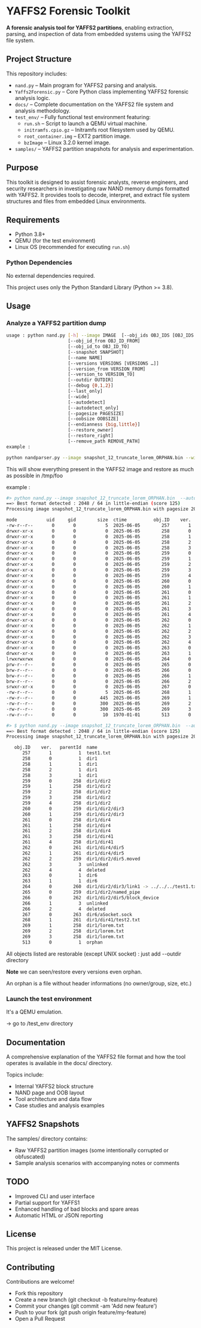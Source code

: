 # YAFFS2 Forensic Toolkit

**A forensic analysis tool for YAFFS2 partitions**, enabling extraction, parsing, and inspection of data from embedded systems using the YAFFS2 file system.

## Project Structure

This repository includes:

- `nand.py` – Main program for YAFFS2 parsing and analysis.
- `Yaffs2Forensic.py` – Core Python class implementing YAFFS2 forensic analysis logic.
- `docs/` – Complete documentation on the YAFFS2 file system and analysis methodology.
- `test_env/` – Fully functional test environment featuring:
  - `run.sh` – Script to launch a QEMU virtual machine.
  - `initramfs.cpio.gz` – Initramfs root filesystem used by QEMU.
  - `root_container.img` – EXT2 partition image.
  - `bzImage` – Linux 3.2.0 kernel image.
- `samples/` – YAFFS2 partition snapshots for analysis and experimentation.

## Purpose

This toolkit is designed to assist forensic analysts, reverse engineers, and security researchers in investigating raw NAND memory dumps formatted with YAFFS2. It provides tools to decode, interpret, and extract file system structures and files from embedded Linux environments.

## Requirements

- Python 3.8+
- QEMU (for the test environment)
- Linux OS (recommended for executing `run.sh`)

### Python Dependencies

No external dependencies required.

This project uses only the Python Standard Library (Python >= 3.8).

## Usage

### Analyze a YAFFS2 partition dump

```bash
usage : python nand.py [-h] --image IMAGE  [--obj_ids OBJ_IDS [OBJ_IDS …]]
					   [--obj_id_from OBJ_ID_FROM]
					   [--obj_id_to OBJ_ID_TO]
					   [--snapshot SNAPSHOT]
					   [--name NAME]
					   [--versions VERSIONS [VERSIONS …]]
					   [--version_from VERSION_FROM]
					   [--version_to VERSION_TO]
					   [--outdir OUTDIR]
					   [--debug {0,1,2}]
					   [--last_only]
					   [--wide]
					   [--autodetect]
					   [--autodetect_only]
					   [--pagesize PAGESIZE]
					   [--oobsize OOBSIZE]
					   [--endianness {big,little}]
					   [--restore_owner]
					   [--restore_right]
					   [--remove_path REMOVE_PATH]
example :

python nandparser.py --image snapshot_12_truncate_lorem_ORPHAN.bin --wide --outdir /tmp/foo 
```

This will show everything present in the YAFFS2 image and restore as much as possible in /tmp/foo

example :

```bash
#> python nand.py --image snapshot_12_truncate_lorem_ORPHAN.bin  --autodetect
==> Best format detected : 2048 / 64 in little-endian (score 125)
Processing image snapshot_12_truncate_lorem_ORPHAN.bin with pagesize 2048 and oobsize 64 in little-endian ...

mode           uid     gid        size  ctime          obj.ID    ver.  name                                              
-rw-r--r--       0       0           5  2025-06-05        257       1  test1.txt                                         
drwxr-xr-x       0       0           0  2025-06-05        258       0  dir1                                              
drwxr-xr-x       0       0           0  2025-06-05        258       1  dir1                                              
drwxr-xr-x       0       0           0  2025-06-05        258       2  dir1                                              
drwxr-xr-x       0       0           0  2025-06-05        258       3  dir1                                              
drwxr-xr-x       0       0           0  2025-06-05        259       0  dir1/dir2                                         
drwxr-xr-x       0       0           0  2025-06-05        259       1  dir1/dir2                                         
drwxr-xr-x       0       0           0  2025-06-05        259       2  dir1/dir2                                         
drwxr-xr-x       0       0           0  2025-06-05        259       3  dir1/dir2                                         
drwxr-xr-x       0       0           0  2025-06-05        259       4  dir1/dir2                                         
drwxr-xr-x       0       0           0  2025-06-05        260       0  dir1/dir2/dir3                                    
drwxr-xr-x       0       0           0  2025-06-05        260       1  dir1/dir2/dir3                                    
drwxr-xr-x       0       0           0  2025-06-05        261       0  dir1/dir4                                         
drwxr-xr-x       0       0           0  2025-06-05        261       1  dir1/dir4                                         
drwxr-xr-x       0       0           0  2025-06-05        261       2  dir1/dir4                                         
drwxr-xr-x       0       0           0  2025-06-05        261       3  dir1/dir41                                        
drwxr-xr-x       0       0           0  2025-06-05        261       4  dir1/dir41                                        
drwxr-xr-x       0       0           0  2025-06-05        262       0  dir1/dir4/dir5                                    
drwxr-xr-x       0       0           0  2025-06-05        262       1  dir1/dir4/dir5                                    
drwxr-xr-x       0       0           0  2025-06-05        262       2  dir1/dir2/dir5.moved                              
drwxr-xr-x       0       0           0  2025-06-05        262       3  unlinked                                          
drwxr-xr-x       0       0           0  2025-06-05        262       4  deleted                                           
drwxr-xr-x       0       0           0  2025-06-05        263       0  dir6                                              
drwxr-xr-x       0       0           0  2025-06-05        263       1  dir6                                              
lrwxrwxrwx       0       0           0  2025-06-05        264       0  dir1/dir2/dir3/link1 -> ../../../test1.txt        
prw-r--r--       0       0           0  2025-06-05        265       0  dir1/dir2/named_pipe                              
brw-r--r--       0       0           0  2025-06-05        266       0  dir1/dir2/dir5/block_device                       
brw-r--r--       0       0           0  2025-06-05        266       1  unlinked                                          
brw-r--r--       0       0           0  2025-06-05        266       2  deleted                                           
srwxr-xr-x       0       0           0  2025-06-05        267       0  dir6/aSocket.sock                                 
-rw-r--r--       0       0           5  2025-06-05        268       1  dir1/dir41/test2.txt                              
-rw-r--r--       0       0         445  2025-06-05        269       1  dir1/lorem.txt                                    
-rw-r--r--       0       0         300  2025-06-05        269       2  dir1/lorem.txt                                    
-rw-r--r--       0       0         300  2025-06-05        269       3  dir1/lorem.txt                                    
-rw-r--r--       0       0          10  1970-01-01        513       0  orphan

#> $ python nand.py --image snapshot_12_truncate_lorem_ORPHAN.bin  --autodetect --wide
==> Best format detected : 2048 / 64 in little-endian (score 125)
Processing image snapshot_12_truncate_lorem_ORPHAN.bin with pagesize 2048 and oobsize 64 in little-endian ...

   obj.ID    ver.   parentId  name                                                      mode        size     uid     gid                ctime                atime                mtime    sequence      offset  sha1sum 
      257       1          1  test1.txt                                           -rw-r--r--           5       0       0  2025-06-05 15:25:40  2025-06-05 15:25:40  2025-06-05 15:25:40        4097        2112  b444ac06613fc8d63795be9ad0beaf55011936ac
      258       0          1  dir1                                                drwxr-xr-x           0       0       0  2025-06-05 15:25:45  2025-06-05 15:25:45  2025-06-05 15:25:45        4097        6336  da39a3ee5e6b4b0d3255bfef95601890afd80709
      258       1          1  dir1                                                drwxr-xr-x           0       0       0  2025-06-05 15:25:45  2025-06-05 15:25:45  2025-06-05 15:25:45        4097       23232  da39a3ee5e6b4b0d3255bfef95601890afd80709
      258       2          1  dir1                                                drwxr-xr-x           0       0       0  2025-06-05 15:26:26  2025-06-05 15:25:45  2025-06-05 15:26:26        4097       63360  da39a3ee5e6b4b0d3255bfef95601890afd80709
      258       3          1  dir1                                                drwxr-xr-x           0       0       0  2025-06-05 15:26:38  2025-06-05 15:25:45  2025-06-05 15:26:38        4097       80256  da39a3ee5e6b4b0d3255bfef95601890afd80709
      259       0        258  dir1/dir2                                           drwxr-xr-x           0       0       0  2025-06-05 15:25:45  2025-06-05 15:25:45  2025-06-05 15:25:45        4097        8448  da39a3ee5e6b4b0d3255bfef95601890afd80709
      259       1        258  dir1/dir2                                           drwxr-xr-x           0       0       0  2025-06-05 15:25:45  2025-06-05 15:25:45  2025-06-05 15:25:45        4097       21120  da39a3ee5e6b4b0d3255bfef95601890afd80709
      259       2        258  dir1/dir2                                           drwxr-xr-x           0       0       0  2025-06-05 15:25:57  2025-06-05 15:25:45  2025-06-05 15:25:57        4097       33792  da39a3ee5e6b4b0d3255bfef95601890afd80709
      259       3        258  dir1/dir2                                           drwxr-xr-x           0       0       0  2025-06-05 15:26:14  2025-06-05 15:25:45  2025-06-05 15:26:14        4097       48576  da39a3ee5e6b4b0d3255bfef95601890afd80709
      259       4        258  dir1/dir2                                           drwxr-xr-x           0       0       0  2025-06-05 15:26:20  2025-06-05 15:25:45  2025-06-05 15:26:20        4097       59136  da39a3ee5e6b4b0d3255bfef95601890afd80709
      260       0        259  dir1/dir2/dir3                                      drwxr-xr-x           0       0       0  2025-06-05 15:25:45  2025-06-05 15:25:45  2025-06-05 15:25:45        4097       10560  da39a3ee5e6b4b0d3255bfef95601890afd80709
      260       1        259  dir1/dir2/dir3                                      drwxr-xr-x           0       0       0  2025-06-05 15:25:51  2025-06-05 15:25:45  2025-06-05 15:25:51        4097       29568  da39a3ee5e6b4b0d3255bfef95601890afd80709
      261       0        258  dir1/dir4                                           drwxr-xr-x           0       0       0  2025-06-05 15:25:45  2025-06-05 15:25:45  2025-06-05 15:25:45        4097       12672  da39a3ee5e6b4b0d3255bfef95601890afd80709
      261       1        258  dir1/dir4                                           drwxr-xr-x           0       0       0  2025-06-05 15:25:45  2025-06-05 15:25:45  2025-06-05 15:25:45        4097       19008  da39a3ee5e6b4b0d3255bfef95601890afd80709
      261       2        258  dir1/dir4                                           drwxr-xr-x           0       0       0  2025-06-05 15:26:14  2025-06-05 15:25:45  2025-06-05 15:26:14        4097       46464  da39a3ee5e6b4b0d3255bfef95601890afd80709
      261       3        258  dir1/dir41                                          drwxr-xr-x           0       0       0  2025-06-05 15:26:14  2025-06-05 15:25:45  2025-06-05 15:26:14        4097       61248  da39a3ee5e6b4b0d3255bfef95601890afd80709
      261       4        258  dir1/dir41                                          drwxr-xr-x           0       0       0  2025-06-05 15:26:32  2025-06-05 15:25:45  2025-06-05 15:26:32        4097       71808  da39a3ee5e6b4b0d3255bfef95601890afd80709
      262       0        261  dir1/dir4/dir5                                      drwxr-xr-x           0       0       0  2025-06-05 15:25:45  2025-06-05 15:25:45  2025-06-05 15:25:45        4097       14784  da39a3ee5e6b4b0d3255bfef95601890afd80709
      262       1        261  dir1/dir4/dir5                                      drwxr-xr-x           0       0       0  2025-06-05 15:26:03  2025-06-05 15:25:45  2025-06-05 15:26:03        4097       38016  da39a3ee5e6b4b0d3255bfef95601890afd80709
      262       2        259  dir1/dir2/dir5.moved                                drwxr-xr-x           0       0       0  2025-06-05 15:26:03  2025-06-05 15:25:45  2025-06-05 15:26:03        4097       44352  da39a3ee5e6b4b0d3255bfef95601890afd80709
      262       3          3  unlinked                                            drwxr-xr-x           0       0       0  2025-06-05 15:26:20  2025-06-05 15:25:45  2025-06-05 15:26:20        4097       54912  da39a3ee5e6b4b0d3255bfef95601890afd80709
      262       4          4  deleted                                             drwxr-xr-x           0       0       0  2025-06-05 15:26:20  2025-06-05 15:25:45  2025-06-05 15:26:20        4097       57024  da39a3ee5e6b4b0d3255bfef95601890afd80709
      263       0          1  dir6                                                drwxr-xr-x           0       0       0  2025-06-05 15:25:45  2025-06-05 15:25:45  2025-06-05 15:25:45        4097       16896  da39a3ee5e6b4b0d3255bfef95601890afd80709
      263       1          1  dir6                                                drwxr-xr-x           0       0       0  2025-06-05 15:26:09  2025-06-05 15:25:45  2025-06-05 15:26:09        4097       42240  da39a3ee5e6b4b0d3255bfef95601890afd80709
      264       0        260  dir1/dir2/dir3/link1 -> ../../../test1.txt          lrwxrwxrwx           0       0       0  2025-06-05 15:25:51  2025-06-05 15:25:51  2025-06-05 15:25:51        4097       27456  da39a3ee5e6b4b0d3255bfef95601890afd80709
      265       0        259  dir1/dir2/named_pipe                                prw-r--r--           0       0       0  2025-06-05 15:25:57  2025-06-05 15:25:57  2025-06-05 15:25:57        4097       31680  da39a3ee5e6b4b0d3255bfef95601890afd80709
      266       0        262  dir1/dir2/dir5/block_device                         brw-r--r--           0       0       0  2025-06-05 15:26:03  2025-06-05 15:26:03  2025-06-05 15:26:03        4097       35904  da39a3ee5e6b4b0d3255bfef95601890afd80709
      266       1          3  unlinked                                            brw-r--r--           0       0       0  2025-06-05 15:26:03  2025-06-05 15:26:03  2025-06-05 15:26:03        4097       50688  da39a3ee5e6b4b0d3255bfef95601890afd80709
      266       2          4  deleted                                             brw-r--r--           0       0       0  2025-06-05 15:26:03  2025-06-05 15:26:03  2025-06-05 15:26:03        4097       52800  da39a3ee5e6b4b0d3255bfef95601890afd80709
      267       0        263  dir6/aSocket.sock                                   srwxr-xr-x           0       0       0  2025-06-05 15:26:09  2025-06-05 15:26:09  2025-06-05 15:26:09        4097       40128  da39a3ee5e6b4b0d3255bfef95601890afd80709
      268       1        261  dir1/dir41/test2.txt                                -rw-r--r--           5       0       0  2025-06-05 15:26:32  2025-06-05 15:26:32  2025-06-05 15:26:32        4097       69696  109f4b3c50d7b0df729d299bc6f8e9ef9066971f
      269       1        258  dir1/lorem.txt                                      -rw-r--r--         445       0       0  2025-06-05 15:26:38  2025-06-05 15:26:38  2025-06-05 15:26:38        4097       78144  cd36b370758a259b34845084a6cc38473cb95e27
      269       2        258  dir1/lorem.txt                                      -rw-r--r--         300       0       0  2025-06-05 15:26:43  2025-06-05 15:26:38  2025-06-05 15:26:43        4097       84480  60accecac6e1cc29957ae0b03b8e9033fd08882d
      269       3        258  dir1/lorem.txt                                      -rw-r--r--         300       0       0  2025-06-05 15:26:43  2025-06-05 15:26:38  2025-06-05 15:26:43        4097       86592  60accecac6e1cc29957ae0b03b8e9033fd08882d
      513       0          1  orphan                                              -rw-r--r--          10       0       0  1970-01-01 01:00:01  1970-01-01 01:00:00  1970-01-01 01:00:01        8193    69201792  455bcd5917c990aa6cb6ef04028dbeaac5a176ce
```

All objects listed are restorable (except UNIX socket) : just add --outdir directory

**Note** we can seen/restore every versions even orphan.

An orphan is a file without header informations (no owner/group, size, etc.)


### Launch the test environment

It's a QEMU emulation.

-> go to /test_env directory

## Documentation

A comprehensive explanation of the YAFFS2 file format and how the tool operates is available in the docs/ directory.

Topics include:
- Internal YAFFS2 block structure
- NAND page and OOB layout
- Tool architecture and data flow
- Case studies and analysis examples

## YAFFS2 Snapshots

The samples/ directory contains:
- Raw YAFFS2 partition images (some intentionally corrupted or obfuscated)
- Sample analysis scenarios with accompanying notes or comments

## TODO

- Improved CLI and user interface
- Partial support for YAFFS1
- Enhanced handling of bad blocks and spare areas
- Automatic HTML or JSON reporting

## License

This project is released under the MIT License.

## Contributing

Contributions are welcome!
- Fork this repository
- Create a new branch (git checkout -b feature/my-feature)
- Commit your changes (git commit -am 'Add new feature')
- Push to your fork (git push origin feature/my-feature)
- Open a Pull Request


